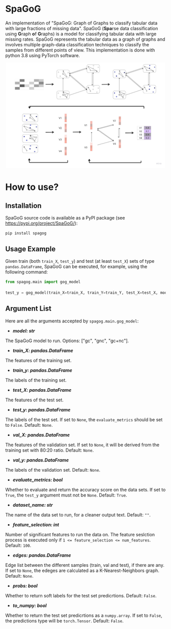 # SpaGoG
An implementation of "SpaGoG: Graph of Graphs to classify tabular data with large fractions of missing data".
SpaGoG (**Spa**rse data classification using **G**raph **o**f **G**raphs) is a model for classifying tabular data with large missing rates.
SpaGoG represents the tabular data as a graph of graphs and involves multiple graph-data classification techniques to classify the samples from different points of view.
This implementation is done with python 3.8 using PyTorch software.

<p align="center">
  <img src="figures/scheme_fig.jpg" alt="Scheme Figure" width="500">
</p>

# How to use?

## Installation
SpaGoG source code is available as a PyPI package (see https://pypi.org/project/SpaGoG/):

```shell
pip install spagog
```

## Usage Example
Given train (both ```train_X```, ```test_y```) and test (at least ```test_X```) sets of type ```pandas.DataFrame```, SpaGoG can be executed, for example, using the following command:

```python
from spagog.main import gog_model

test_y = gog_model(train_X=train_X, train_Y=train_Y, test_X=test_X, model="gc", verbosity=1, to_numpy=False, evaluate_metrics=False)
```

## Argument List
Here are all the arguments accepted by ```spagog.main.gog_model```:

* _**model: str**_

The SpaGoG model to run. Options: ["gc", "gnc", "gc+nc"].
* _**train_X: pandas.DataFrame**_

The features of the training set.

* _**train_y: pandas.DataFrame**_

The labels of the training set.

* _**test_X: pandas.DataFrame**_

The features of the test set.

* _**test_y: pandas.DataFrame**_

The labels of the test set. If set to ```None```, the ```evaluate_metrics``` should be set to ```False```. Default: ```None```.

* _**val_X: pandas.DataFrame**_

The features of the validation set. If set to ```None```, it will be derived from the training set with 80:20 ratio. Default: ```None```.

* _**val_y: pandas.DataFrame**_

The labels of the validation set. Default: ```None```.

* _**evaluate_metrics: bool**_

Whether to evaluate and return the accuracy score on the data sets. If set to ```True```, the ```test_y``` argument must not be ```None```. Default: ```True```.

* _**dataset_name: str**_

The name of the data set to run, for a cleaner output text. Default: ```""```.

* _**feature_selection: int**_

Number of significant features to run the data on. The feature seslction process is executed only if ```1 <= feature_selection <= num_features```. Default: ```100```.

* _**edges: pandas.DataFrame**_

Edge list between the different samples (train, val and test), if there are any. If set to ```None```, the edeges are calculated as a K-Nearest-Neighbors graph. Default: ```None```.

* _**probs: bool**_

Whether to return soft labels for the test set predicrtions. Default: ```False```.

* _**to_numpy: bool**_

Whether to return the test set predicrtions as a ```numpy.array```. If set to ```False```, the predictions type will be ```torch.Tensor```. Default: ```False```.

